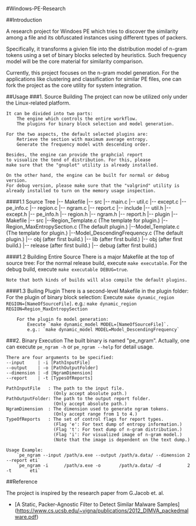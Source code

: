 #Windows-PE-Research


##Introduction

A research project for Windoes PE which tries to discover the 
similarity among a file and its obfuscated instances using 
different types of packers.

Specifically, it transforms a givien file into the distribution
model of n-gram tokens using a set of binary blocks selected by
heuristics. Such frequency model will be the core material for 
similarity comparison.

Currently, this project focuses on the n-gram model generation. 
For the applications like clustering and classification for
similar PE files, one can fork the project as the core utility 
for system integration.

##Usage
###1. Source Building
    The project can now be utilized only under the Linux-related platform.
    
    It can be divided into two parts:
        The engine which controls the entire workflow.
        The plugins for binary block selection and model generation.
        
    For the two aspects, the default selected plugins are:
        Retrieve the section with maximum average entropy.
        Generate the frequency model with descending order.
    
    Besides, the engine can provide the graphcial report
    to visualize the tend of distribution. For this, please
    make sure that the "gnuplot" utility is already installed.
    
    On the other hand, the engine can be built for normal or debug version.
    For debug version, please make sure that the "valgrind" utility is
    already installed to turn on the memory usage inspection.

####1.1 Source Tree
    |-- Makefile
    |-- src
        |-- main.c
        |-- util.c
        |-- except.c
        |-- pe_info.c
        |-- region.c
        |-- ngram.c
        |-- report.c
    |-- include
        |-- util.h
        |-- except.h
        |-- pe_info.h
        |-- region.h
        |-- ngram.h
        |-- report.h
    |-- plugin
        |-- Makefile
        |-- src
            |--Region_Template.c (The template for plugin.)
            |--Region_MaxEntropySection.c (The default plugin.)
            |--Model_Template.c (The template for plugin.)
            |--Model_DescendingFrequency.c (The default plugin.)
        |-- obj (after first build.)
        |-- lib (after first build.)
    |-- obj (after first build.)
    |-- release (after first build.)
    |-- debug (after first build.)
    
    
####1.2 Building Entire Source
    There is a major Makefile at the top of source tree:
        For the normal release build, execute `make executable`.
        For the debug build, execute `make executable DEBUG=true`.
    
    Note that both kinds of builds will also compile the default plugins.

####1.3 Builing Plugin
    There is a second-level Makefile in the plugin folder:
        For the plugin of binary block selection:
            Execute `make dynamic_region REGION=[NameOfSourceFile]`.
            e.g.: `make dynamic_region REGION=Region_MaxEntropySection`
    
        For the plugin fo model generation:
            Execute `make dynamic_model MODEL=[NameOfSourceFile]`.
            e.g.: `make dynamic_model MODEL=Model_DescendingFrequency`

###2. Binary Execution
    The built binary is named "pe_ngram". Actually, one can execute
    `pe_ngram -h` or `pe_ngram --help` for detail usage.

    There are four arguments to be specified:
    --input     | -i [PathInputFile]
    --output    | -o [PathOutputFolder]
    --dimension | -d [NgramDimension]
    --report    | -t [TypesOfReports]
    
    PathInputFile   : The path to the input file.
                      (Only accept absolute path.)
    PathOutputFolder: The path to the output report folder.
                      (Only accept absolute path.)
    NgramDimension  : The dimension used to generate ngram tokens. 
                      (Only accept range from 1 to 4.)
    TypeOfReports   : The set of control flags for report types.
                      (Flag 'e': For text dump of entropy information.)
                      (Flag 't': For text dump of n-gram distribution.)
                      (Flag 'i': For visualized image of n-gram model.)
                      (Note that the image is dependent on the text dump.)
                      
    Usage Example:
        `pe_ngram --input /path/a.exe --output /path/a.data/ --dimension 2 --report eti`
        `pe_ngram -i      /path/a.exe -o       /path/a.data/ -d          2 -t       eti`

##Reference

The project is inspired by the research paper from G.Jacob et. al.  
* [A Static, Packer-Agnostic Filter to Detect Similar Malware Samples]
(https://www.cs.ucsb.edu/~vigna/publications/2012_DIMVA_packedmalware.pdf)
